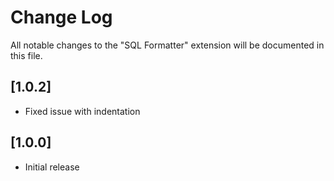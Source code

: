 # Change Log

All notable changes to the "SQL Formatter" extension will be documented in this file.

## [1.0.2]

- Fixed issue with indentation

## [1.0.0]

- Initial release
